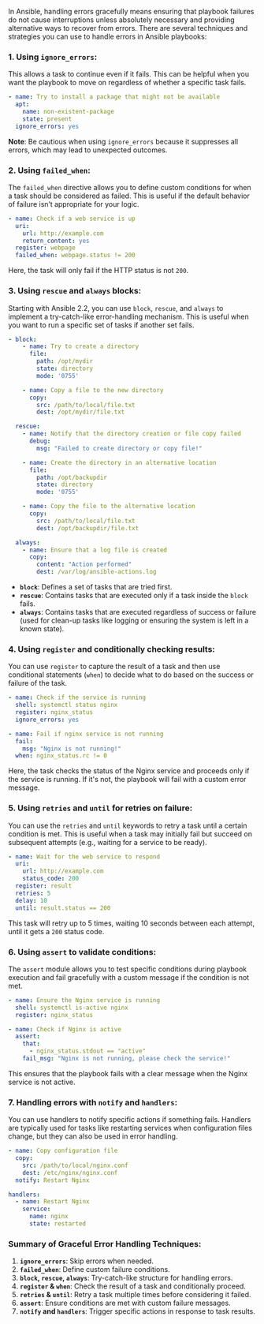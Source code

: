 In Ansible, handling errors gracefully means ensuring that playbook failures do not cause interruptions unless absolutely necessary and providing alternative ways to recover from errors. There are several techniques and strategies you can use to handle errors in Ansible playbooks:

### 1. **Using `ignore_errors`**:
   This allows a task to continue even if it fails. This can be helpful when you want the playbook to move on regardless of whether a specific task fails.

   ```yaml
   - name: Try to install a package that might not be available
     apt:
       name: non-existent-package
       state: present
     ignore_errors: yes
   ```

   **Note**: Be cautious when using `ignore_errors` because it suppresses all errors, which may lead to unexpected outcomes.

### 2. **Using `failed_when`**:
   The `failed_when` directive allows you to define custom conditions for when a task should be considered as failed. This is useful if the default behavior of failure isn’t appropriate for your logic.

   ```yaml
   - name: Check if a web service is up
     uri:
       url: http://example.com
       return_content: yes
     register: webpage
     failed_when: webpage.status != 200
   ```

   Here, the task will only fail if the HTTP status is not `200`.

### 3. **Using `rescue` and `always` blocks**:
   Starting with Ansible 2.2, you can use `block`, `rescue`, and `always` to implement a try-catch-like error-handling mechanism. This is useful when you want to run a specific set of tasks if another set fails.

   ```yaml
   - block:
       - name: Try to create a directory
         file:
           path: /opt/mydir
           state: directory
           mode: '0755'

       - name: Copy a file to the new directory
         copy:
           src: /path/to/local/file.txt
           dest: /opt/mydir/file.txt

     rescue:
       - name: Notify that the directory creation or file copy failed
         debug:
           msg: "Failed to create directory or copy file!"

       - name: Create the directory in an alternative location
         file:
           path: /opt/backupdir
           state: directory
           mode: '0755'

       - name: Copy the file to the alternative location
         copy:
           src: /path/to/local/file.txt
           dest: /opt/backupdir/file.txt

     always:
       - name: Ensure that a log file is created
         copy:
           content: "Action performed"
           dest: /var/log/ansible-actions.log
   ```

   - **`block`**: Defines a set of tasks that are tried first.
   - **`rescue`**: Contains tasks that are executed only if a task inside the `block` fails.
   - **`always`**: Contains tasks that are executed regardless of success or failure (used for clean-up tasks like logging or ensuring the system is left in a known state).

### 4. **Using `register` and conditionally checking results**:
   You can use `register` to capture the result of a task and then use conditional statements (`when`) to decide what to do based on the success or failure of the task.

   ```yaml
   - name: Check if the service is running
     shell: systemctl status nginx
     register: nginx_status
     ignore_errors: yes

   - name: Fail if nginx service is not running
     fail:
       msg: "Nginx is not running!"
     when: nginx_status.rc != 0
   ```

   Here, the task checks the status of the Nginx service and proceeds only if the service is running. If it's not, the playbook will fail with a custom error message.

### 5. **Using `retries` and `until` for retries on failure**:
   You can use the `retries` and `until` keywords to retry a task until a certain condition is met. This is useful when a task may initially fail but succeed on subsequent attempts (e.g., waiting for a service to be ready).

   ```yaml
   - name: Wait for the web service to respond
     uri:
       url: http://example.com
       status_code: 200
     register: result
     retries: 5
     delay: 10
     until: result.status == 200
   ```

   This task will retry up to 5 times, waiting 10 seconds between each attempt, until it gets a `200` status code.

### 6. **Using `assert` to validate conditions**:
   The `assert` module allows you to test specific conditions during playbook execution and fail gracefully with a custom message if the condition is not met.

   ```yaml
   - name: Ensure the Nginx service is running
     shell: systemctl is-active nginx
     register: nginx_status

   - name: Check if Nginx is active
     assert:
       that:
         - nginx_status.stdout == "active"
       fail_msg: "Nginx is not running, please check the service!"
   ```

   This ensures that the playbook fails with a clear message when the Nginx service is not active.

### 7. **Handling errors with `notify` and `handlers`**:
   You can use handlers to notify specific actions if something fails. Handlers are typically used for tasks like restarting services when configuration files change, but they can also be used in error handling.

   ```yaml
   - name: Copy configuration file
     copy:
       src: /path/to/local/nginx.conf
       dest: /etc/nginx/nginx.conf
     notify: Restart Nginx

   handlers:
     - name: Restart Nginx
       service:
         name: nginx
         state: restarted
   ```

### Summary of Graceful Error Handling Techniques:
1. **`ignore_errors`**: Skip errors when needed.
2. **`failed_when`**: Define custom failure conditions.
3. **`block`, `rescue`, `always`**: Try-catch-like structure for handling errors.
4. **`register` & `when`**: Check the result of a task and conditionally proceed.
5. **`retries` & `until`**: Retry a task multiple times before considering it failed.
6. **`assert`**: Ensure conditions are met with custom failure messages.
7. **`notify` and `handlers`**: Trigger specific actions in response to task results.
